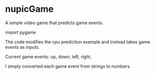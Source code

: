 nupicGame
=========

A simple video game that predicts game events.

import pygame

The code modifies the cpu prediciton example and instead takes game events as inputs.

Current game events: up, down, left, right. 

I simply converted each game event from strings to numbers.

